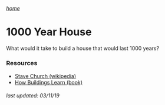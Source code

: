 ###### [home](/index.html)

# 1000 Year House

What would it take to build a house that would last 1000 years?

### Resources

- [Stave Church (wikipedia)](https://en.wikipedia.org/wiki/Stave_church)
- [How Buildings Learn (book)](https://www.amazon.com/How-Buildings-Learn-Happens-Theyre/dp/0140139966)

###### *last updated: 03/11/19*